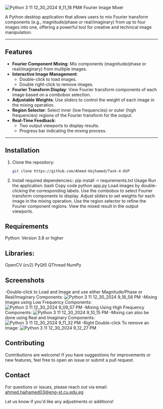 ![Python 3 11 12_30_2024 9_11_18 PM](https://github.com/user-attachments/assets/8b1972e3-dbb5-4b61-b948-53d254fb2543)# Fourier Image Mixer

A Python desktop application that allows users to mix Fourier transform components (e.g., magnitude/phase or real/imaginary) from up to four images into one, offering a powerful tool for creative and technical image manipulation.

---

## Features

- **Fourier Component Mixing**: Mix components (magnitude/phase or real/imaginary) from multiple images.
- **Interactive Image Management**:
  - Double-click to load images.
  - Double right-click to remove images.
- **Fourier Transform Display**: View Fourier transform components of each image based on a combobox selection.
- **Adjustable Weights**: Use sliders to control the weight of each image in the mixing operation.
- **Region Selector**: Select inner (low frequencies) or outer (high frequencies) regions of the Fourier transform for the output.
- **Real-Time Feedback**:
  - Two output viewports to display results.
  - Progress bar indicating the mixing process.

---

## Installation

1. Clone the repository:
   ```bash
   git clone https://github.com/Ahmed-Hajhamed/Task-4-DSP
2. Install required dependencies::
pip install -r requirements.txt
Usage
Run the application:
bash
Copy code
python app.py
Load images by double-clicking the corresponding labels.
Use the combobox to select Fourier transform components to display.
Adjust sliders to set weights for each image in the mixing operation.
Use the region selector to refine the Fourier component regions.
View the mixed result in the output viewports.
## Requirements
Python: Version 3.8 or higher
## Libraries:
OpenCV (cv2)
PyQt5
QThread
NumPy
## Screenshots
-Double-click to Load and Image and use either Magnitude/Phase or Real/Imaginary Components:
![Python 3 11 12_30_2024 9_18_58 PM](https://github.com/user-attachments/assets/0119b4a4-4137-4b90-9433-b07fb30b87f6)
-Mixing Images using Low Frequency Components:
![Python 3 11 12_30_2024 9_09_57 PM](https://github.com/user-attachments/assets/ac46f140-4164-4fb5-8a8e-3702584066a0)
-Mixing Using High Frequency Components:
![Python 3 11 12_30_2024 9_10_15 PM](https://github.com/user-attachments/assets/6289be71-e8f9-4f34-a41f-aa56f51e6677)
-Mixing can also be done using Real and Imaginary Components:
![Python 3 11 12_30_2024 9_11_32 PM](https://github.com/user-attachments/assets/d129fbc7-bffd-425e-bb3d-6d305699ec27)
-Right Double-click To remove an Image:
![Python 3 11 12_30_2024 9_12_27 PM](https://github.com/user-attachments/assets/6caf66d9-d0b3-4554-b4dd-68ce99e0e5ab)

## Contributing
Contributions are welcome! If you have suggestions for improvements or new features, feel free to open an issue or submit a pull request.

## Contact
For questions or issues, please reach out via email: ahmed.hajhamed03@eng-st.cu.edu.eg

Let us know if you'd like any adjustments or additions!
